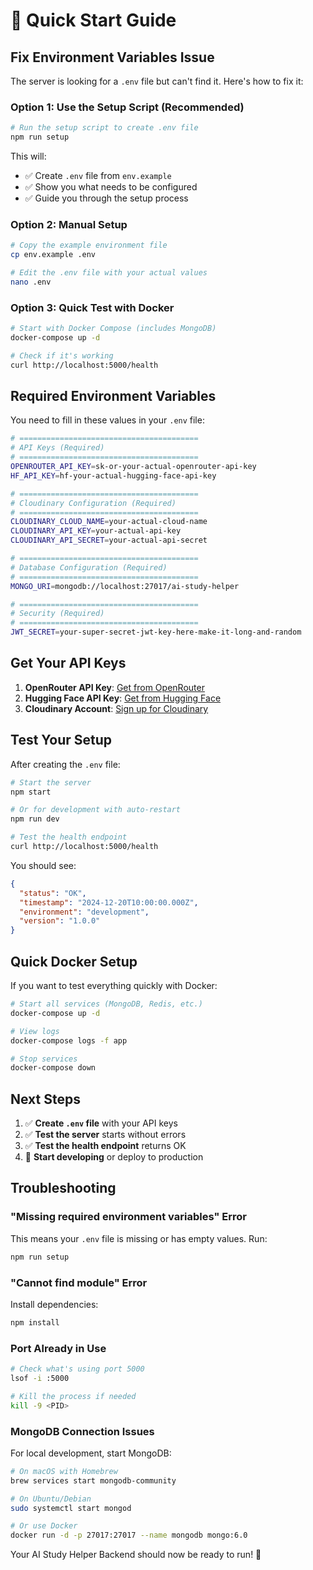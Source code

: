 # 🚀 Quick Start Guide

## Fix Environment Variables Issue

The server is looking for a `.env` file but can't find it. Here's how to fix it:

### Option 1: Use the Setup Script (Recommended)

```bash
# Run the setup script to create .env file
npm run setup
```

This will:
- ✅ Create `.env` file from `env.example`
- ✅ Show you what needs to be configured
- ✅ Guide you through the setup process

### Option 2: Manual Setup

```bash
# Copy the example environment file
cp env.example .env

# Edit the .env file with your actual values
nano .env
```

### Option 3: Quick Test with Docker

```bash
# Start with Docker Compose (includes MongoDB)
docker-compose up -d

# Check if it's working
curl http://localhost:5000/health
```

## Required Environment Variables

You need to fill in these values in your `.env` file:

```bash
# ========================================
# API Keys (Required)
# ========================================
OPENROUTER_API_KEY=sk-or-your-actual-openrouter-api-key
HF_API_KEY=hf-your-actual-hugging-face-api-key

# ========================================
# Cloudinary Configuration (Required)
# ========================================
CLOUDINARY_CLOUD_NAME=your-actual-cloud-name
CLOUDINARY_API_KEY=your-actual-api-key
CLOUDINARY_API_SECRET=your-actual-api-secret

# ========================================
# Database Configuration (Required)
# ========================================
MONGO_URI=mongodb://localhost:27017/ai-study-helper

# ========================================
# Security (Required)
# ========================================
JWT_SECRET=your-super-secret-jwt-key-here-make-it-long-and-random
```

## Get Your API Keys

1. **OpenRouter API Key**: [Get from OpenRouter](https://openrouter.ai/keys)
2. **Hugging Face API Key**: [Get from Hugging Face](https://huggingface.co/settings/tokens)
3. **Cloudinary Account**: [Sign up for Cloudinary](https://cloudinary.com/)

## Test Your Setup

After creating the `.env` file:

```bash
# Start the server
npm start

# Or for development with auto-restart
npm run dev

# Test the health endpoint
curl http://localhost:5000/health
```

You should see:
```json
{
  "status": "OK",
  "timestamp": "2024-12-20T10:00:00.000Z",
  "environment": "development",
  "version": "1.0.0"
}
```

## Quick Docker Setup

If you want to test everything quickly with Docker:

```bash
# Start all services (MongoDB, Redis, etc.)
docker-compose up -d

# View logs
docker-compose logs -f app

# Stop services
docker-compose down
```

## Next Steps

1. ✅ **Create `.env` file** with your API keys
2. ✅ **Test the server** starts without errors
3. ✅ **Test the health endpoint** returns OK
4. 🚀 **Start developing** or deploy to production

## Troubleshooting

### "Missing required environment variables" Error

This means your `.env` file is missing or has empty values. Run:

```bash
npm run setup
```

### "Cannot find module" Error

Install dependencies:

```bash
npm install
```

### Port Already in Use

```bash
# Check what's using port 5000
lsof -i :5000

# Kill the process if needed
kill -9 <PID>
```

### MongoDB Connection Issues

For local development, start MongoDB:

```bash
# On macOS with Homebrew
brew services start mongodb-community

# On Ubuntu/Debian
sudo systemctl start mongod

# Or use Docker
docker run -d -p 27017:27017 --name mongodb mongo:6.0
```

Your AI Study Helper Backend should now be ready to run! 🎉
